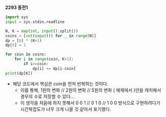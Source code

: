 __2293 동전1__

```python
import sys
input = sys.stdin.readline

N, K = map(int, input().split())
coins = [int(input()) for _ in range(N)]
dp = [0] * (K+1)
dp[0] = 1

for coin in coins:
    for i in range(coin, K+1):
        if i>=coin:
            dp[i] += dp[i-coin]
print(dp[K])
```

- 해당 코드에서 핵심은 coin을 먼저 반복하는 것이다.
  - 이를 통해, 1원의 변화 // 2원의 변화 // 5원의 변화 ( 예제에서 )만을 캐치해서 경우의 수로 저장할 수 있다...
  - 이 생각을 처음에 하지 못해서 0 0 1 // 0 1 0 // 1 0 0 방식으로 구현하려다가 시간복잡도가 너무 크게 나올 것 같아서 포기했다.